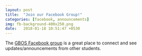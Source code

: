 ```yaml
---
layout: post
title:  "Join our Facebook Group!"
categories: [facebook, announcements]
img: fb-background-400x250.png
date:   2018-01-18 10:51:47 +0530
---
```


<p>The <a href="https://www.facebook.com/groups/gbopensource/">GBOS Facebook group</a> is a great place to connect and see updates/announcements from other students.</p>
